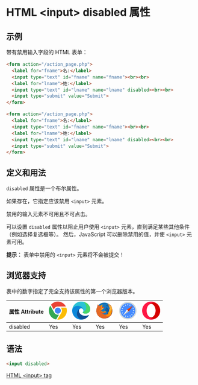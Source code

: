 HTML \<input> disabled 属性
===

## 示例

带有禁用输入字段的 HTML 表单：

```html
<form action="/action_page.php">
  <label for="fname">名:</label>
  <input type="text" id="fname" name="fname"><br><br>
  <label for="lname">姓:</label>
  <input type="text" id="lname" name="lname" disabled><br><br>
  <input type="submit" value="Submit">
</form>
```

```html idoc:preview:iframe
<form action="/action_page.php">
  <label for="fname">名:</label>
  <input type="text" id="fname" name="fname"><br><br>
  <label for="lname">姓:</label>
  <input type="text" id="lname" name="lname" disabled><br><br>
  <input type="submit" value="Submit">
</form>
```


## 定义和用法

`disabled` 属性是一个布尔属性。

如果存在，它指定应该禁用 `<input>` 元素。

禁用的输入元素不可用且不可点击。

可以设置 `disabled` 属性以阻止用户使用 `<input>` 元素，直到满足某些其他条件（例如选择复选框等）。 然后，JavaScript 可以删除禁用的值，并使 `<input>` 元素可用。

**提示：** 表单中禁用的 `<input>` 元素将不会被提交！

## 浏览器支持

表中的数字指定了完全支持该属性的第一个浏览器版本。

| 属性 Attribute | ![chrome][1] | ![edge][2] | ![firefox][3] | ![safari][4] | ![opera][5] |
| ------- | --- | --- | --- | --- | --- |
| disabled  | Yes | Yes | Yes | Yes | Yes |
<!--rehype:style=width: 100%; display: inline-table;-->

## 语法

```html
<input disabled>
```


[HTML \<input> tag](./input.md "HTML input 标签参考")

[1]: ../assets/chrome.svg
[2]: ../assets/edge.svg
[3]: ../assets/firefox.svg
[4]: ../assets/safari.svg
[5]: ../assets/opera.svg

